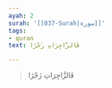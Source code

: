 ```yaml
---
ayah: 2
surah: '[[037-Surah|سورة]]'
tags:
- quran
text: فَالزَّاجِرَاتِ زَجْرًا

---
```

> فَالزَّاجِرَاتِ زَجْرًا
